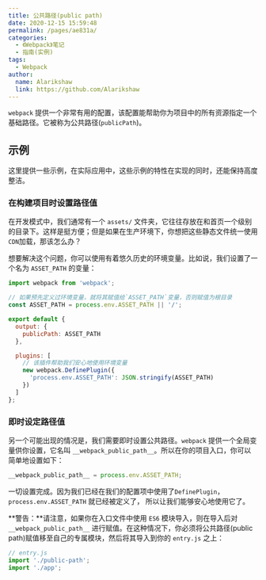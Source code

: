 ```yaml
---
title: 公共路径(public path)
date: 2020-12-15 15:59:48
permalink: /pages/ae831a/
categories:
  - 《Webpack》笔记
  - 指南(实例)
tags: 
  - Webpack 
author: 
  name: Alarikshaw
  link: https://github.com/Alarikshaw
---
```


`webpack` 提供一个非常有用的配置，该配置能帮助你为项目中的所有资源指定一个基础路径。它被称为公共路径(`publicPath`)。

## 示例

这里提供一些示例，在实际应用中，这些示例的特性在实现的同时，还能保持高度整洁。

### 在构建项目时设置路径值

在开发模式中，我们通常有一个 `assets/` 文件夹，它往往存放在和首页一个级别的目录下。这样是挺方便；但是如果在生产环境下，你想把这些静态文件统一使用`CDN`加载，那该怎么办？

想要解决这个问题，你可以使用有着悠久历史的环境变量。比如说，我们设置了一个名为 `ASSET_PATH` 的变量：

```js
import webpack from 'webpack';

// 如果预先定义过环境变量，就将其赋值给`ASSET_PATH`变量，否则赋值为根目录
const ASSET_PATH = process.env.ASSET_PATH || '/';

export default {
  output: {
    publicPath: ASSET_PATH
  },

  plugins: [
    // 该插件帮助我们安心地使用环境变量
    new webpack.DefinePlugin({
      'process.env.ASSET_PATH': JSON.stringify(ASSET_PATH)
    })
  ]
};
```

### 即时设定路径值

另一个可能出现的情况是，我们需要即时设置公共路径。`webpack` 提供一个全局变量供你设置，它名叫 `__webpack_public_path__`。所以在你的项目入口，你可以简单地设置如下：

```js
__webpack_public_path__ = process.env.ASSET_PATH;
```

一切设置完成。因为我们已经在我们的配置项中使用了`DefinePlugin`， `process.env.ASSET_PATH` 就已经被定义了， 所以让我们能够安心地使用它了。

**警告：**请注意，如果你在入口文件中使用 `ES6` 模块导入，则在导入后对 `__webpack_public_path__` 进行赋值。在这种情况下，你必须将公共路径(public path)赋值移至自己的专属模块，然后将其导入到你的 `entry.js` 之上：

```js
// entry.js
import './public-path';
import './app';
```